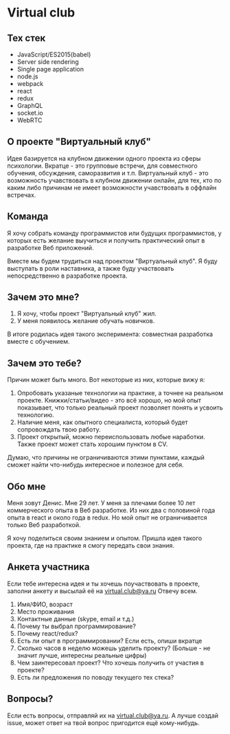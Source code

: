# Virtual club

## Тех стек

* JavaScript/ES2015(babel)
* Server side rendering
* Single page application
* node.js
* webpack
* react
* redux
* GraphQL
* socket.io
* WebRTC

## О проекте "Виртуальный клуб"

Идея базируется на клубном движении одного проекта из сферы психологии. Вкратце - это групповые встречи, для совместного обучения, обсуждения, саморазвития и т.п. Виртуальный клуб - это возможность учавствовать в клубном движении онлайн, для тех, кто по каким либо причинам не имеет возможности учавствовать в оффлайн встречах.

## Команда

Я хочу собрать команду программистов или будущих программистов, у которых есть желание выучиться и получить практический опыт в разработке Веб приложений.

Вместе мы будем трудиться над проектом "Виртуальный клуб". Я буду выступать в роли наставника, а также буду участвовать непосредственно в разработке проекта.

## Зачем это мне?

1. Я хочу, чтобы проект "Виртуальный клуб" жил.
2. У меня появилось желание обучать новичков.

В итоге родилась идея такого эксперимента: совместная разработка вместе с обучением.

## Зачем это тебе?

Причин может быть много. Вот некоторые из них, которые вижу я:

1. Опробовать указаные технологии на практике, а точнее на реальном проекте. Книжки/статьи/видео - это всё хорошо, но мой опыт показывает, что только реальный проект позволяет понять и усвоить технологию.
2. Наличие меня, как опытного специалиста, который будет сопровождать твою работу.
3. Проект открытый, можно переиспользовать любые наработки. Также проект может стать хорошим пунктом в CV.

Думаю, что причины не ограничиваются этими пунктами, каждый сможет найти что-нибудь интересное и полезное для себя.

## Обо мне

Меня зовут Денис. Мне 29 лет. У меня за плечами более 10 лет коммерческого опыта в Веб разработке. Из них два с половиной года опыта в react и около года в redux. Но мой опыт не ограничивается только Веб разработкой.

Я хочу поделиться своим знанием и опытом. Пришла идея такого проекта, где на практике я смогу передать свои знания.

## Анкета участника

Если тебе интересна идея и ты хочешь поучаствовать в проекте, заполни анкету и высылай её на virtual.club@ya.ru 
Отвечу всем.

1. Имя/ФИО, возраст
2. Место проживания
3. Контактные данные (skype, email и т.д.)
4. Почему ты выбрал программирование?
5. Почему react/redux?
6. Есть ли опыт в программировании? Если есть, опиши вкратце
7. Сколько часов в неделю можешь уделить проекту? (Больше - не значит лучше, интересны реальные цифры)
8. Чем заинтересовал проект? Что хочешь получить от участия в проекте?
9. Есть ли предложения по поводу текущего тех стека?

## Вопросы?

Если есть вопросы, отправляй их на virtual.club@ya.ru. А лучше создай issue, может ответ на твой вопрос пригодится ещё кому-нибудь.
